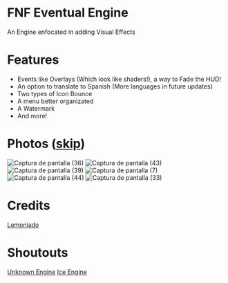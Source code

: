 # FNF Eventual Engine
 An Engine enfocated in adding Visual Effects
# Features 
* Events like Overlays (Which look like shaders!), a way to Fade the HUD!
* An option to translate to Spanish (More languages in future updates)
* Two types of Icon Bounce
* A menu better organizated
* A Watermark
* And more!

# Photos ([skip](#hola))

![Captura de pantalla (36)](https://github.com/LemoniadoPAPA/FNF-EventualEngine/assets/92958266/2ca2c040-60ed-4040-9d15-86ea5c0b8b03)
![Captura de pantalla (43)](https://github.com/LemoniadoPAPA/FNF-EventualEngine/assets/92958266/28fd56e1-8696-4683-a7cd-95ca184223f9)
![Captura de pantalla (39)](https://github.com/LemoniadoPAPA/FNF-EventualEngine/assets/92958266/c3b51c96-8a88-4373-b611-d4cf99c7ec2d)
![Captura de pantalla (7)](https://github.com/LemoniadoPAPA/FNF-EventualEngine/assets/92958266/4acd7997-0524-4c64-a023-37ebb345f2bd)
![Captura de pantalla (44)](https://github.com/LemoniadoPAPA/FNF-EventualEngine/assets/92958266/afc54a84-4ef8-422b-88e8-0e99f2c4c69e)
![Captura de pantalla (33)](https://github.com/LemoniadoPAPA/FNF-EventualEngine/assets/92958266/ac7a8975-1773-4d7c-b34a-5cd2140b6a90)

# Credits
[Lemoniado](https://www.youtube.com/channel/UCmdcI4Ma8ZWDnG10QWlUv8g)

# Shoutouts
[Unknown Engine](https://github.com/LeonGamerPS4/UnknownEngine)
[Ice Engine]([https://github.com/LeonGamerPS4](https://github.com/xenkap/IceEngine)https://github.com/xenkap/IceEngine)

